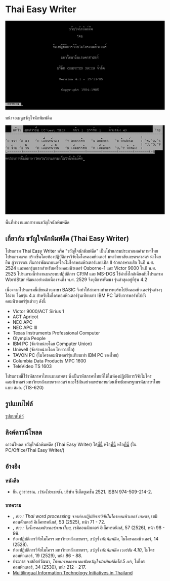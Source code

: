 # Thai Easy Writer

![Thai Easy Writer 4.1 Main Screen](./resources/thaieasy4.1_main_screen.png)

หน้าจอเมนูขวัญใจนักพิมพ์ดีด

![Thai Easy Writer 4.1 Editor](./resources/thaieasy4.1_editor.png)

พื้นที่ทำงานเอกสารบนขวัญใจนักพิมพ์ดีด

## เกี่ยวกับ ขวัญใจนักพิมพ์ดีด (Thai Easy Writer)

โปรแกรม Thai Easy Writer หรือ "ขวัญใจนักพิมพ์ดีด" เป็นโปรแกรมประมวลผลคำภาษาไทยโปรแกรมแรก สร้างขึ้นโดยห้องปฏิบัติการวิจัยไมโครคอมพิวเตอร์ มหาวิทยาลัยเกษตรศาสตร์ นำโดย ยืน ภู่วรวรรณ  เริ่มการพัฒนาบนเครื่องไมโครคอมพิวเตอร์แอปเปิล II ด้วยภาษาเบสิก ในปี พ.ศ. 2524 และออกรุ่นแรกสำหรับเครื่องคอมพิวเตอร์ Osborne-1 และ Victor 9000 ในปี พ.ศ. 2525  โปรแกรมนี้ทำงานบนระบบปฏิบัติการ CP/M และ MS-DOS ใช้คำสั่งใกล้เคียงกับโปรแกรม WordStar พัฒนาอย่างต่อเนื่องจนถึง พ.ศ. 2529 จึงยุติการพัฒนา รุ่นล่าสุดอยู่ที่รุ่น 4.2

เนื่องจากโปรแกรมนี้เขียนด้วยภาษา BASIC จึงทำให้สามารถทำการพอร์ทไปยังคอมพิวเตอร์รุ่นต่างๆ ได้ง่าย  โดยรุ่น 4.x สำหรับไมโครคอมพิวเตอร์รุ่นเทียบเท่า IBM PC ได้รับการพอร์ทไปยังคอมพิวเตอร์รุ่นต่างๆ ดังนี้
- Victor 9000/ACT Sirius 1
- ACT Apricot
- NEC APC
- NEC APC III
- Texas Instruments Professional Computer
- Olympia People
- IBM PC (จัดจำหน่ายโดย Computer Union)
- Uniwell (จัดจำหน่ายโดย ไทยวาสโก)
- TAVON PC (ไมโครคอมพิวเตอร์รุ่นเทียบเท่า IBM PC ของไทย)
- Columbia Data Products MPC 1600
- TeleVideo TS 1603

โปรแกรมนี้ใช้รหัสภาษาไทยแบบเกษตร ซึ่งเป็นรหัสภาษาไทยที่ใช้ในห้องปฏิบัติการวิจัยไมโครคอมพิวเตอร์ มหาวิทยาลังเกษตรศาสตร์ และใช้กันอย่างแพร่หลายก่อนที่จะมีมาตรฐานรหัสภาษาไทยแบบ สมอ. (TIS-620)

## รูปแบบไฟล์

[รูปแบบไฟล์](fmt_ThaiEasy_Writer.md)

## ลิงค์ดาวน์โหลด

ดาวน์โหลด ขวัญใจนักพิมพ์ดีด (Thai Easy Writer) ได้[ที่นี่](https://archive.org/details/thai-easy-writer-4.1/)
หรือ[ที่นี่](https://vetusware.com/download/Thai%20Easy%20Writer%204.2%20TH/?id=18067)
หรือ[ที่นี่](https://mega.nz/folder/n9MDlbhB#33wlBLjLgh_tTo7NVkcxRQ) (ใน PC/Office/Thai Easy Writer/)

## อ้างอิง

### หนังสือ
* ยืน ภู่วรวรรณ. *เวิร์ดโปรเซสซิ่ง*. บริษัท ซีเอ็ดยูเคชั่น 2521. ISBN 974-509-214-2.

### บทความ
* , *ข่าว : Thai word processing จากห้องปฏิบัติการวิจัยไมโครคอมพิวเตอร์ เกษตร*, เซมิคอนดักเตอร์ อิเล็คทรอนิกส์, 53 (2525), หน้า 71 - 72.
* , *ข่าว : ไมโครคอมพิวเตอร์ภาษาไทย*, เซมิคอนดักเตอร์ อิเล็คทรอนิกส์, 57 (2526), หน้า 98 - 99.
* ห้องปฏิบัติการวิจัยไมโครฯ มหาวิทยาลังเกษตรฯ, *ขวัญใจนักพิมพ์ดีด*, ไมโครคอมพิวเตอร์, 14 (2528).
* ห้องปฏิบัติการวิจัยไมโครฯ มหาวิทยาลังเกษตรฯ, *ขวัญใจนักพิมพ์ดีด เวอร์ชัน 4.10*, ไมโครคอมพิวเตอร์, 19 (2529), หน้า 86 - 88.
* ประภาส จงสถิตย์วัฒนา, *โปรแกรมลดขนาดแฟ้มขวัญใจนักพิมพ์ดีดได้ 5 เท่า*, ไมโครคอมพิวเตอร์, 34 (2530), หน้า 212 - 217.
* [Multilingual Information Technology Initiatives in Thailand](https://www.nectec.or.th/it-standards/mlit97/keynote.html)
